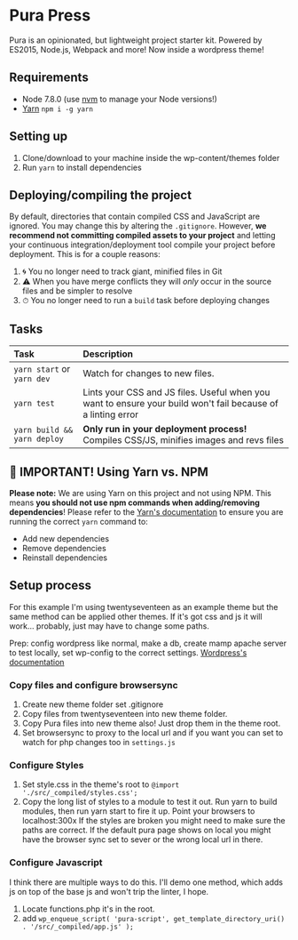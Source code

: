 # Pura Press
Pura is an opinionated, but lightweight project starter kit. Powered by ES2015, Node.js, Webpack and more! Now inside a wordpress theme!

## Requirements
- Node 7.8.0 (use [nvm](https://github.com/creationix/nvm) to manage your Node versions!)
- [Yarn](https://yarnpkg.com) `npm i -g yarn`

## Setting up
1. Clone/download to your machine inside the wp-content/themes folder
2. Run `yarn` to install dependencies

## Deploying/compiling the project
By default, directories that contain compiled CSS and JavaScript are ignored. You may change this by altering the `.gitignore`. However, **we recommend not committing compiled assets to your project** and letting your continuous integration/deployment tool compile your project before deployment. This is for a couple reasons:

1. 🌀 You no longer need to track giant, minified files in Git
2. ⚠️ When you have merge conflicts they will _only_ occur in the source files and be simpler to resolve
3. ⏱ You no longer need to run a `build` task before deploying changes

## Tasks

| Task                        | Description                                                                                                  |
|:----------------------------|:-------------------------------------------------------------------------------------------------------------|
| `yarn start` or `yarn dev`  | Watch for changes to new files.                                                                              |
| `yarn test`                 | Lints your CSS and JS files. Useful when you want to ensure your build won't fail because of a linting error |
| `yarn build && yarn deploy` | **Only run in your deployment process!** Compiles CSS/JS, minifies images and revs files                     |

## 🚨 IMPORTANT! Using Yarn vs. NPM
**Please note:** We are using Yarn on this project and not using NPM. This means **you should not use npm commands when adding/removing dependencies**! Please refer to the [Yarn's documentation](https://yarnpkg.com/en/docs/migrating-from-npm#toc-cli-commands-comparison) to ensure you are running the correct `yarn` command to:

- Add new dependencies
- Remove dependencies
- Reinstall dependencies

## Setup process

For this example I'm using twentyseventeen as an example theme but the same method can be applied other themes. If it's got css and js it will work... probably, just may have to change some paths.

Prep: config wordpress like normal, make a db, create mamp apache server to test locally, set wp-config to the correct settings. [Wordpress's documentation](https://codex.wordpress.org/Installing_WordPress)

### Copy files and configure browsersync

1. Create new theme folder set .gitignore
2. Copy files from twentyseventeen into new theme folder.
3. Copy Pura files into new theme also! Just drop them in the theme root.
4. Set browsersync to proxy to the local url and if you want you can set to watch for php changes too in `settings.js`

### Configure Styles

1. Set style.css in the theme's root to `@import './src/_compiled/styles.css';`
2. Copy the long list of styles to a module to test it out. Run yarn to build modules, then run yarn start to fire it up. Point your browsers to localhost:300x If the styles are broken you might need to make sure the paths are correct. If the default pura page shows on local you might have the browser sync set to sever or the wrong local url in there.

### Configure Javascript

I think there are multiple ways to do this. I'll demo one method, which adds js on top of the base js and won't trip the linter, I hope.

1. Locate functions.php it's in the root.
2. add `wp_enqueue_script( 'pura-script', get_template_directory_uri() . '/src/_compiled/app.js' );`

